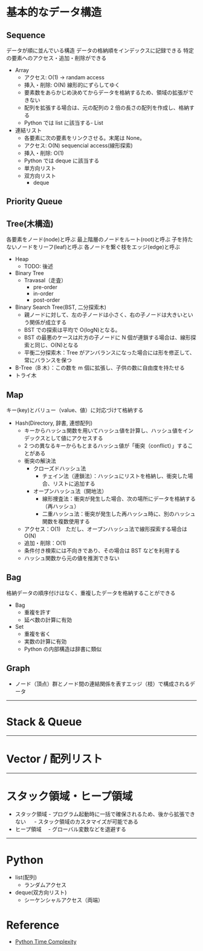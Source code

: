 # 基本的なデータ構造

## Sequence

データが順に並んでいる構造
データの格納順をインデックスに記録できる
特定の要素へのアクセス・追加・削除ができる

- Array
  - アクセス: O(1) -> randam access
  - 挿入・削除: O(N) 線形的にずらしてゆく
  - 要素数をあらかじめ決めてからデータを格納するため、領域の拡張ができない
  - 配列を拡張する場合は、元の配列の 2 倍の長さの配列を作成し、格納する
  - Python では list に該当する- List
- 連結リスト
  - 各要素に次の要素をリンクさせる。末尾は None。
  - アクセス: O(N) sequencial access(線形探索)
  - 挿入・削除: O(1)
  - Python では deque に該当する
  - 単方向リスト
  - 双方向リスト
    - deque

## Priority Queue
## Tree(木構造)

各要素をノード(node)と呼ぶ
最上階層のノードをルート(root)と呼ぶ
子を持たないノードをリーフ(leaf)と呼ぶ
各ノードを繋ぐ枝をエッジ(edge)と呼ぶ

- Heap
  - TODO: 後述
- Binary Tree
  - Travasal（走査）
    - pre-order
    - in-order
    - post-order
- Binary Search Tree(BST, 二分探索木)
  - 親ノードに対して、左の子ノードは小さく、右の子ノードは大きいという関係が成立する
  - BST での探索は平均で O(logN)となる。
  - BST の最悪のケースは片方の子ノードに N 個が連鎖する場合は、線形探索と同じ、O(N)となる
  - 平衡二分探索木：Tree がアンバランスになった場合には形を修正して、常にバランスを保つ
- B-Tree（B 木）：この数を m 個に拡張し、子供の数に自由度を持たせる
- トライ木

## Map

キー(key)とバリュー（value、値）に対応づけて格納する

- Hash(Directory, 辞書, 連想配列)
  - キーからハッシュ関数を用いてハッシュ値を計算し、ハッシュ値をインデックスとして値にアクセスする
  - 2 つの異なるキーからもとまるハッシュ値が「衝突（conflict）」することがある
  - 衝突の解決法
    - クローズドハッシュ法
      - チェイン法（連鎖法）：ハッシュにリストを格納し、衝突した場合、リストに追加する
    - オープンハッシュ法（開地法）
      - 線形捜査法：衝突が発生した場合、次の場所にデータを格納する（再ハッシュ）
      - 二重ハッシュ法：衝突が発生した再ハッシュ時に、別のハッシュ関数を複数使用する
  - アクセス：O(1)　ただし、オープンハッシュ法で線形探索する場合は O(N)
  - 追加・削除：O(1)
  - 条件付き検索には不向きであり、その場合は BST などを利用する
  - ハッシュ関数から元の値を推測できない

## Bag

格納データの順序付けはなく、重複したデータを格納することができる

- Bag
  - 重複を許す
  - 延べ数の計算に有効
- Set
  - 重複を省く
  - 実数の計算に有効
  - Python の内部構造は辞書に類似

## Graph

- ノード（頂点）群とノード間の連結関係を表すエッジ（枝）で構成されるデータ

---

# Stack & Queue

---

# Vector / 配列リスト

---

# スタック領域・ヒープ領域

- スタック領域 - プログラム起動時に一括で確保されるため、後から拡張できない
  　 - スタック領域のカスタマイズが可能である
- ヒープ領域
  　- グローバル変数などを退避する

---

# Python

- list(配列)
  - ランダムアクセス
- deque(双方向リスト)
  - シーケンシャルアクセス（両端）

# Reference

- [Python Time Complexity](https://wiki.python.org/moin/TimeComplexity)

